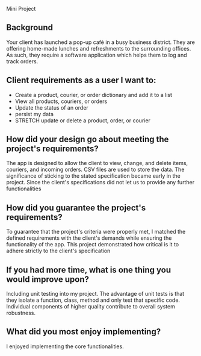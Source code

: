 Mini Project

## Background

Your client has launched a pop-up café in a busy business district. They
are offering home-made lunches and refreshments to the surrounding
offices. As such, they require a software application which helps them to
log and track orders.


## Client requirements as a user I want to: 
* Create a product, courier, or order dictionary and add it to a list 
* View all products, couriers, or orders 
* Update the status of an order 
* persist my data
* STRETCH update or delete a product, order, or courier

## How did your design go about meeting the project's requirements?
The app is designed to allow the client to view, change, and delete items, couriers, and incoming orders. CSV files are used to store the data. The significance of sticking to the stated specification became early in the project. Since the client's specifications did not let us to provide any further functionalities


## How did you guarantee the project's requirements?
To guarantee that the project's criteria were properly met, I matched the defined requirements with the client's demands while ensuring the functionality of the app. This project demonstrated how critical is it to adhere strictly to the client's specification


## If you had more time, what is one thing you would improve upon?
Including unit testing into my project. The advantage of unit tests is that they isolate a function, class, method and only test that specific code. Individual components of higher quality contribute to overall system robustness.

## What did you most enjoy implementing?
I enjoyed implementing the core functionalities. 
